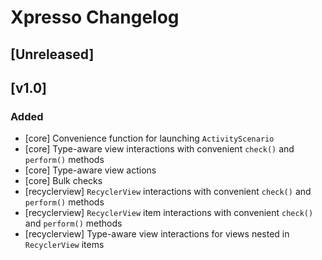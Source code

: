 # Xpresso Changelog

## [Unreleased]

## [v1.0]

### Added
- [core] Convenience function for launching `ActivityScenario`
- [core] Type-aware view interactions with convenient `check()` and `perform()` methods
- [core] Type-aware view actions
- [core] Bulk checks
- [recyclerview] `RecyclerView` interactions with convenient `check()` and `perform()` methods
- [recyclerview] `RecyclerView` item interactions with convenient `check()` and `perform()` methods
- [recyclerview] Type-aware view interactions for views nested in `RecyclerView` items
